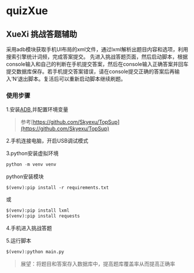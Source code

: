 # quizXue
## XueXi 挑战答题辅助

采用adb模块获取手机UI布局的xml文件，通过lxml解析出题目内容和选项，利用搜索引擎统计词频，完成答案提交。
先进入挑战答题页面，然后启动脚本，根据console输入和自己的判断在手机提交答案，然后在console输入正确答案并回车提交数据库保存。若手机提交答案错误，请在console提交正确的答案后再输入‘N’退出脚本。复活后可以重新启动脚本继续刷题。

### 使用步骤
1.安装[ADB](https://adb.clockworkmod.com/),并配置环境变量
> 参考[https://github.com/Skyexu/TopSup](https://github.com/Skyexu/TopSup)

2.手机连接电脑，开启USB调试模式

3.python安装虚拟环境
```python
python -m venv venv
```
python安装模块
```
$(venv):pip install -r requirements.txt
```
或
```python
$(venv):pip install lxml
$(venv):pip install requests
```
4.手机进入挑战答题

5.运行脚本
```python
$(venv):python main.py
```

> 展望：将题目和答案存入数据库中，提高题库覆盖率从而提高正确率

